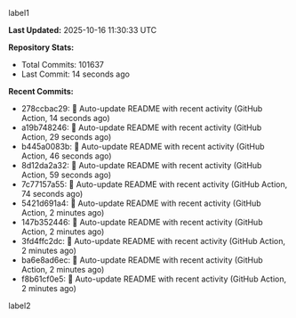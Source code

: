 
label1 
<!-- ACTIVITY_START -->
**Last Updated:** 2025-10-16 11:30:33 UTC

**Repository Stats:**
- Total Commits: 101637
- Last Commit: 14 seconds ago

**Recent Commits:**
- 278ccbac29: 🤖 Auto-update README with recent activity (GitHub Action, 14 seconds ago)
- a19b748246: 🤖 Auto-update README with recent activity (GitHub Action, 29 seconds ago)
- b445a0083b: 🤖 Auto-update README with recent activity (GitHub Action, 46 seconds ago)
- 8d12da2a32: 🤖 Auto-update README with recent activity (GitHub Action, 59 seconds ago)
- 7c77157a55: 🤖 Auto-update README with recent activity (GitHub Action, 74 seconds ago)
- 5421d691a4: 🤖 Auto-update README with recent activity (GitHub Action, 2 minutes ago)
- 147b352446: 🤖 Auto-update README with recent activity (GitHub Action, 2 minutes ago)
- 3fd4ffc2dc: 🤖 Auto-update README with recent activity (GitHub Action, 2 minutes ago)
- ba6e8ad6ec: 🤖 Auto-update README with recent activity (GitHub Action, 2 minutes ago)
- f8b61cf0e5: 🤖 Auto-update README with recent activity (GitHub Action, 2 minutes ago)
<!-- ACTIVITY_END -->

label2
